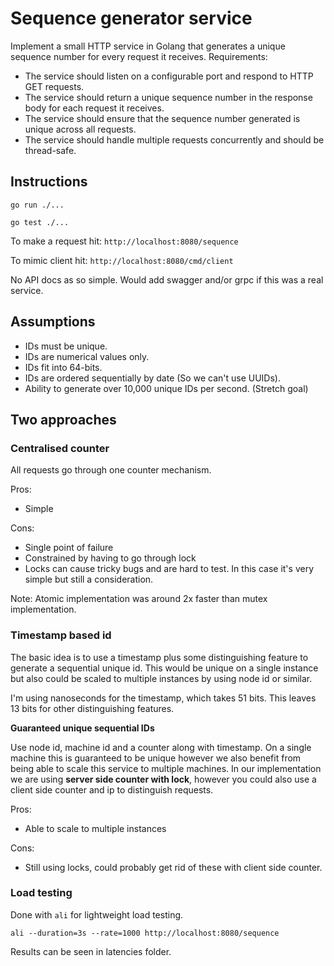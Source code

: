 # Sequence generator service

Implement a small HTTP service in Golang that generates a unique sequence number for every request it receives.
Requirements:

* The service should listen on a configurable port and respond to HTTP GET requests.
* The service should return a unique sequence number in the response body for each request it receives.
* The service should ensure that the sequence number generated is unique across all requests.
* The service should handle multiple requests concurrently and should be thread-safe.

## Instructions

`go run ./...`

`go test ./...`

To make a request hit:
`http://localhost:8080/sequence`

To mimic client hit:
`http://localhost:8080/cmd/client`

No API docs as so simple. Would add swagger and/or grpc if this was a real service.

## Assumptions

* IDs must be unique.
* IDs are numerical values only.
* IDs fit into 64-bits.
* IDs are ordered sequentially by date (So we can't use UUIDs).
* Ability to generate over 10,000 unique IDs per second. (Stretch goal)

## Two approaches

### Centralised counter

All requests go through one counter mechanism.

Pros:

* Simple

Cons:

* Single point of failure
* Constrained by having to go through lock
* Locks can cause tricky bugs and are hard to test. In this case it's very simple but still a consideration.

Note:
Atomic implementation was around 2x faster than mutex implementation.

### Timestamp based id

The basic idea is to use a timestamp plus some distinguishing feature to generate a sequential unique id.
This would be unique on a single instance but also could be scaled to multiple instances by using node id or similar.

I'm using nanoseconds for the timestamp, which takes 51 bits. This leaves 13 bits for other distinguishing features.

**Guaranteed unique sequential IDs**

Use node id, machine id and a counter along with timestamp. On a single machine this is guaranteed to be unique however we also benefit from being able to scale this service to multiple machines. In our implementation we are using **server side counter with lock**, however you could also use a client side counter and ip to distinguish requests.

Pros:

* Able to scale to multiple instances

Cons:

* Still using locks, could probably get rid of these with client side counter.

### Load testing

Done with `ali` for lightweight load testing.

`ali --duration=3s --rate=1000 http://localhost:8080/sequence`

Results can be seen in latencies folder.
